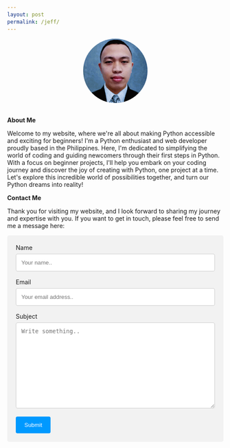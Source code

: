 ```yaml
---
layout: post
permalink: /jeff/
---
```

<style>
	img {
		display: block;
		margin-left: auto;
		margin-right: auto;
		width: 150px;
		height: 150px;
		border-radius: 50%;
	}
	input[type=text], select, textarea {
		width: 100%;
		padding: 12px;
		border: 1px solid #ccc;
		border-radius: 4px;
		box-sizing: border-box;
		margin-top: 6px;
		margin-bottom: 16px;
		resize: vertical;
	}

	input[type=email], select, textarea {
		width: 100%;
		padding: 12px;
		border: 1px solid #ccc;
		border-radius: 4px;
		box-sizing: border-box;
		margin-top: 6px;
		margin-bottom: 16px;
		resize: vertical;
	}

	input[type=submit] {
		background-color: #0099ff;
		color: white;
		padding: 12px 20px;
		border: none;
		border-radius: 4px;
		cursor: pointer;
	}

	input[type=submit]:hover {
		background-color: #007acc;
	}

	.form-container {
		border-radius: 5px;
		box-sizing: border-box;
		background-color: #f2f2f2;
		padding: 20px;
	}
</style>
<img src="/assets/profile.png" alt="Profile photo"><br>

**About Me**

Welcome to my website, where we're all about making Python accessible and exciting for beginners! I'm a Python enthusiast and web developer proudly based in the Philippines. Here, I'm dedicated to simplifying the world of coding and guiding newcomers through their first steps in Python. With a focus on beginner projects, I'll help you embark on your coding journey and discover the joy of creating with Python, one project at a time. Let's explore this incredible world of possibilities together, and turn our Python dreams into reality!

**Contact Me**

Thank you for visiting my website, and I look forward to sharing my journey and expertise with you.  If you want to get in touch, please feel free to send me a message here:
<br>
<div class="form-container">
  <form id="contact-form">
    <label for="name">Name</label>
    <input type="text" id="name" name="name" placeholder="Your name.." required>
    <label for="email">Email</label>
    <input type="email" id="email" name="email" placeholder="Your email address.." required>
    <label for="subject">Subject</label>
    <textarea id="subject" name="subject" placeholder="Write something.." style="height:200px"></textarea>
    <input type="submit" value="Submit">
  </form>
</div>

[contact]: https://pymakers.com/contact
[gh]: https://github.com/Jeff-Matriz

<script src="https://cdn.emailjs.com/dist/email.min.js"></script>
<script>
  emailjs.init("5MEZZVWVxcnC0nGzv");

  document.getElementById("contact-form").addEventListener("submit", function (event) {
    event.preventDefault(); // Prevent the default form submission

    // Send the email using EmailJS
    emailjs.sendForm("service_6mwmmmj", "template_hftow3f", this).then(
      function (response) {
        alert("Message sent successfully!");
        // Redirect or perform any other action here after successful submission.
      },
      function (error) {
        alert("Failed to send message. Please try again later.");
        console.error("EmailJS error:", error);
      }
    );
  });
</script>